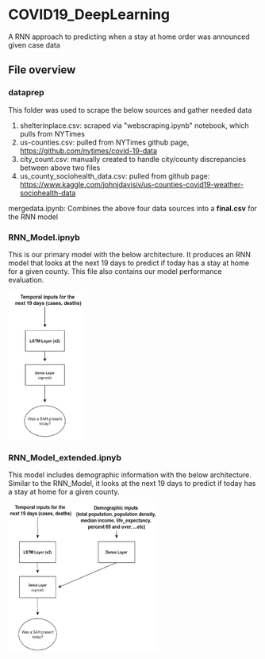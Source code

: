 # COVID19_DeepLearning
A RNN approach to predicting when a stay at home order was announced given case data

## File overview

### dataprep

This folder was used to scrape the below sources and gather needed data

1. shelterinplace.csv: scraped via "webscraping.ipynb" notebook, which pulls from NYTimes
2. us-counties.csv: pulled from NYTimes github page, https://github.com/nytimes/covid-19-data
3. city_count.csv: manually created to handle city/county discrepancies between above two files
4. us_county_sociohealth_data.csv: pulled from github page: https://www.kaggle.com/johnjdavisiv/us-counties-covid19-weather-sociohealth-data

mergedata.ipynb: Combines the above four data sources into a **final.csv** for the RNN model

### RNN_Model.ipnyb

This is our primary model with the below architecture. It produces an RNN model that looks at the next 19 days to predict if today has a stay at home for a given county. This file also contains our model performance evaluation.

<img src="/images/RNN_Model.png" height="300px" width="150px">

### RNN_Model_extended.ipnyb

This model includes demographic information with the below architecture. Similar to the RNN_Model, it looks at the next 19 days to predict if today has a stay at home for a given county.

<img src="/images/RNN_Model_2.png" height="300px" width="300px">
